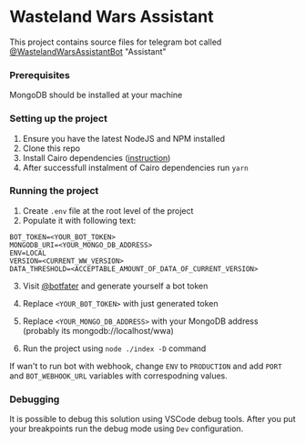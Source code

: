 # Wasteland Wars Assistant

This project contains source files for telegram bot called [@WastelandWarsAssistantBot](https://t.me/WastelandWarsAssistantBot) "Assistant"

### Prerequisites
MongoDB should be installed at your machine

### Setting up the project
1. Ensure you have the latest NodeJS and NPM installed
2. Clone this repo
3. Install Cairo dependencies ([instruction](https://github.com/Automattic/node-canvas#compiling))
4. After successfull instalment of Cairo dependencies run `yarn`

### Running the project
1. Create `.env` file at the root level of the project
2. Populate it with following text:
```
BOT_TOKEN=<YOUR_BOT_TOKEN>
MONGODB_URI=<YOUR_MONGO_DB_ADDRESS>
ENV=LOCAL
VERSION=<CURRENT_WW_VERSION>
DATA_THRESHOLD=<ACCEPTABLE_AMOUNT_OF_DATA_OF_CURRENT_VERSION>
```
3. Visit [@botfater](https://t.me/botfather/) and generate yourself a bot token
4. Replace `<YOUR_BOT_TOKEN>` with just generated token
5. Replace `<YOUR_MONGO_DB_ADDRESS>` with your MongoDB address (probably its mongodb://localhost/wwa)

6. Run the project using `node ./index -D` command

If wan't to run bot with webhook, change `ENV` to `PRODUCTION` and add `PORT` and `BOT_WEBHOOK_URL` variables with correspodning values.

### Debugging
It is possible to debug this solution using VSCode debug tools. After you put your breakpoints run the debug mode using `Dev` configuration.
